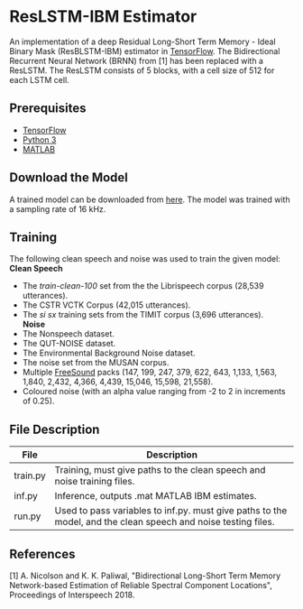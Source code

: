 # ResLSTM-IBM Estimator
An implementation of a deep Residual Long-Short Term Memory - Ideal Binary Mask (ResBLSTM-IBM) estimator in [TensorFlow](https://www.tensorflow.org/). The Bidirectional Recurrent Neural Network (BRNN) from [1] has been replaced with a ResLSTM. The ResLSTM consists of 5 blocks, with a cell size of 512 for each LSTM cell.

## Prerequisites
* [TensorFlow](https://www.tensorflow.org/)
* [Python 3](https://www.python.org/)
* [MATLAB](https://www.mathworks.com/products/matlab.html)

## Download the Model
A trained model can be downloaded from [here](https://www.dropbox.com/s/ecp4a3orzht3j2h/epoch-15.zip?dl=0). The model was trained with a sampling rate of 16 kHz.

## Training 
The following clean speech and noise was used to train the given model: <br />
**Clean Speech**
- The *train-clean-100* set from the the Librispeech corpus (28,539 utterances).
- The CSTR VCTK Corpus (42,015 utterances).
- The *si* *sx* training sets from the TIMIT corpus (3,696 utterances). <br />
**Noise**
- The Nonspeech dataset.
- The QUT-NOISE dataset. 
- The Environmental Background Noise dataset.
- The noise set from the MUSAN corpus.
- Multiple [FreeSound](https://freesound.org/) packs (147, 199, 247, 379, 622, 643, 1,133, 1,563, 1,840, 2,432, 4,366, 4,439, 15,046, 15,598, 21,558). 
- Coloured noise (with an alpha value ranging from -2 to 2 in increments of 0.25).

## File Description
File | Description
--------| -----------  
train.py | Training, must give paths to the clean speech and noise training files.
inf.py | Inference, outputs .mat MATLAB IBM estimates.
run.py | Used to pass variables to inf.py. must give paths to the model, and the clean speech and noise testing files.

## References
[1] A. Nicolson and K. K. Paliwal, "Bidirectional Long-Short Term Memory Network-based Estimation of Reliable Spectral Component Locations", Proceedings of Interspeech 2018.

